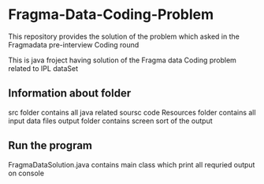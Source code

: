 # Fragma-Data-Coding-Problem
This repository provides the solution of the problem which asked in the Fragmadata pre-interview Coding round

This is java froject having solution of the Fragma data Coding problem related to IPL dataSet

Information about folder
------------------------------------------------------------------------
src folder contains all java related soursc code
Resources folder contains all input data files
output folder contains screen sort of the output


Run the program
------------------------------------------------------------------------
FragmaDataSolution.java contains main class which print all requried output on console

